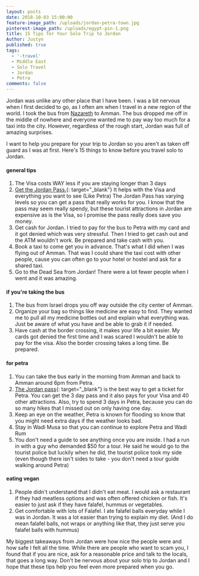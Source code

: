 ```yaml
---
layout: posts
date: 2018-10-03 15:00:00
feature-image_path: /uploads/jordan-petra-town.jpg
pinterest-image_path: /uploads/egypt-pin-1.png
title: 15 Tips for Your Solo Trip to Jordan
Author: Justyn
published: true
tags:
  - '-travel'
  - Middle East
  - Solo Travel
  - Jordan
  - Petra
comments: false
---
```


Jordan was unlike any other place that I have been. I was a bit nervous when I first decided to go, as I often am when I travel in a new region of the world. I took the bus from [Nazareth](/how-i-spent-the-weekend-in-nazareth/) to Amman. The bus dropped me off in the middle of nowhere and everyone wanted me to pay way too much for a taxi into the city. However, regardless of the rough start, Jordan was full of amazing surprises. 

I want to help you prepare for your trip to Jordan so you aren't as taken off guard as I was at first. Here's 15 things to know before you travel solo to Jordan. 

#### general tips

1. The Visa costs WAY less if you are staying longer than 3 days
2. [Get the Jordan Pass.](https://www.jordanpass.jo/Contents/What_is_Jordan_Pass.aspx){: target="_blank"} It helps with the Visa and everything you want to see (Like Petra) The Jordan Pass has varying levels so you can get a pass that really works for you. I know that the pass may seem really spendy, but these tourist attractions in Jordan are expensive as is the Visa, so I promise the pass really does save you money.
3. Get cash for Jordan. I tried to pay for the bus to Petra with my card and it got denied which was very stressful. Then I tried to get cash out and the ATM wouldn't work. Be prepared and take cash with you.
4. Book a taxi to come get you in advance. That's what I did when I was flying out of Amman. That was I could share the taxi cost with other people, cause you can often go to your hotel or hostel and ask for a shared taxi.
5. Go to the Dead Sea from Jordan! There were a lot fewer people when I went and it was amazing. 

#### if you're taking the bus

1. The bus from Israel drops you off way outside the city center of Amman.
2. Organize your bag so things like medicine are easy to find. They wanted me to pull all my medicine bottles out and explain what everything was. Just be aware of what you have and be able to grab it if needed.
3. Have cash at the border crossing, it makes your life a bit easier. My cards got denied the first time and I was scared I wouldn't be able to pay for the visa. Also the border crossing takes a long time. Be prepared.

#### for petra

1. You can take the bus early in the morning from Amman and back to Amman around 6pm from Petra. 
2. [The Jordan pass](https://www.jordanpass.jo/Contents/What_is_Jordan_Pass.aspx){: target="_blank"} is the best way to get a ticket for Petra. You can get the 3 day pass and it also pays for your Visa and 40 other attractions. Also, try to spend 3 days in Petra, because you can do so many hikes that I missed out on only having one day.  
3. Keep an eye on the weather, Petra is known for flooding so know that you might need extra days if the weather looks bad. 
4. Stay in Wadi Musa so that you can continue to explore Petra and Wadi Rum
5. You don't need a guide to see anything once you are inside. I had a run in with a guy who demanded $50 for a tour. He said he would go to the tourist police but luckily when he did, the tourist police took my side (even though there isn't sides to take - you don't need a tour guide walking around Petra)

#### eating vegan

1. People didn't understand that I didn't eat meat. I would ask a restaurant if they had meatless options and was often offered chicken or fish. It's easier to just ask if they have falafel, hummus or vegetables. 
2. Get comfortable with lots of Falafel. I ate falafel balls everyday while I was in Jordan. It was a lot easier than trying to explain my diet. (And I do mean falafel balls, not wraps or anything like that, they just serve you falafel balls with hummus)

My biggest takeaways from Jordan were how nice the people were and how safe I felt all the time. While there are people who want to scam you, I found that if you are nice, ask for a reasonable price and talk to the locals, that goes a long way. Don't be nervous about your solo trip to Jordan and I hope that these tips help you feel even more prepared when you go.